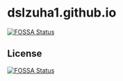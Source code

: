 # dslzuha1.github.io
[![FOSSA Status](https://app.fossa.io/api/projects/git%2Bgithub.com%2Fdslzuha%2Fdslzuha.github.io.svg?type=shield)](https://app.fossa.io/projects/git%2Bgithub.com%2Fdslzuha%2Fdslzuha.github.io?ref=badge_shield)



## License
[![FOSSA Status](https://app.fossa.io/api/projects/git%2Bgithub.com%2Fdslzuha%2Fdslzuha.github.io.svg?type=large)](https://app.fossa.io/projects/git%2Bgithub.com%2Fdslzuha%2Fdslzuha.github.io?ref=badge_large)
